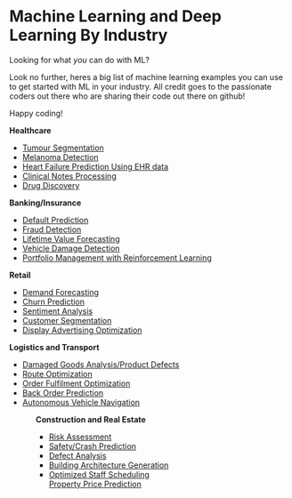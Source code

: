 <h1>Machine Learning and Deep Learning By Industry</h1>
Looking for what <i>you</i> can do with ML?

Look no further, heres a big list of machine learning examples you can use to get started with ML in your industry. All credit goes to the passionate coders out there who are sharing their code out there on github!

Happy coding!

<b>Healthcare</b>
<ul>
<li><a href="https://github.com/Issam28/Brain-tumor-segmentation">Tumour Segmentation</a></li>
<li><a href="https://github.com/monkeydunkey/melanomaDetection">Melanoma Detection</a></li>
<li><a href="https://github.com/shenyichen105/Deep-Learning-for-Computational-Phenotyping">Heart Failure Prediction Using EHR data</a></li>
<li><a href="https://github.com/Cesaros/DeepLearning_ClinicalNotes">Clinical Notes Processing</a></li>
<li><a href="https://github.com/deepchem/deepchem">Drug Discovery</a></li>
</ul>

<b>Banking/Insurance</b>
<ul>
<li><a href="https://github.com/harishpuvvada/LoanDefault-Prediction">Default Prediction</a></li>
<li><a href="https://github.com/georgymh/ml-fraud-detection">Fraud Detection</a></li>
<li><a href="https://github.com/CamDavidsonPilon/lifetimes">Lifetime Value Forecasting</a></li>
<li><a href="https://github.com/Souldiv/car-damage-assessment-pytorch">Vehicle Damage Detection</a></li>
<li><a href="https://github.com/liangzp/Reinforcement-learning-in-portfolio-management-">Portfolio Management with Reinforcement Learning</a></li>
</ul>

<b>Retail</b>
<ul>
<li><a href="https://github.com/datageekette/rossmann_TSA_forecasts">Demand Forecasting</a></li>
<li><a href="https://github.com/Dpananos/Retail-Churn">Churn Prediction</a></li>
<li><a href="https://github.com/adeshpande3/LSTM-Sentiment-Analysis">Sentiment Analysis</a></li>
<li><a href="https://github.com/jalajthanaki/Customer_segmentation">Customer Segmentation</a></li>
<li><a href="https://github.com/rk2900/bidding-machine">Display Advertising Optimization</a></li>
</ul>

<b>Logistics and Transport</b>
<ul>
<li><a href="https://github.com/ravijp/Transfer-Learning-Crack-Detection">Damaged Goods Analysis/Product Defects</a></li>
<li><a href="https://github.com/vlazovskiy/route-optimizer-machine-learning">Route Optimization</a></li>
<li><a href="https://github.com/Bramcals/Order-Batching-Problem-a-deep-Reinforcement-Learning-approach">Order Fulfilment Optimization</a></li>
<li><a href="https://github.com/rodrigosantis1/backorder_prediction">Back Order Prediction</a></li>
<li><a href="https://github.com/kaihuchen/DRL-AutonomousVehicles">Autonomous Vehicle Navigation</a></li>
<ul>

<b>Construction and Real Estate</b>
<ul>
<li><a href="https://github.com/WangQiqing/UPIoT-construction-risk"> Risk Assessment</a></li>
<li><a href="https://github.com/lianghu83/Waze-crash-prediction-deep-learning">Safety/Crash Prediction</a></li>
<li><a href="https://github.com/USCCACS/ML-defect-analysis">Defect Analysis</a></li>
<li><a href="https://github.com/carolineh101/deep-learning-architecture">Building Architecture Generation</a></li>
<li><a href="https://github.com/timbrgr/complex-scheduling-optimization-case-studies">Optimized Staff Scheduling</a></li>
<a href="https://github.com/Shreyas3108/house-price-prediction">Property Price Prediction</a>
</ul>
